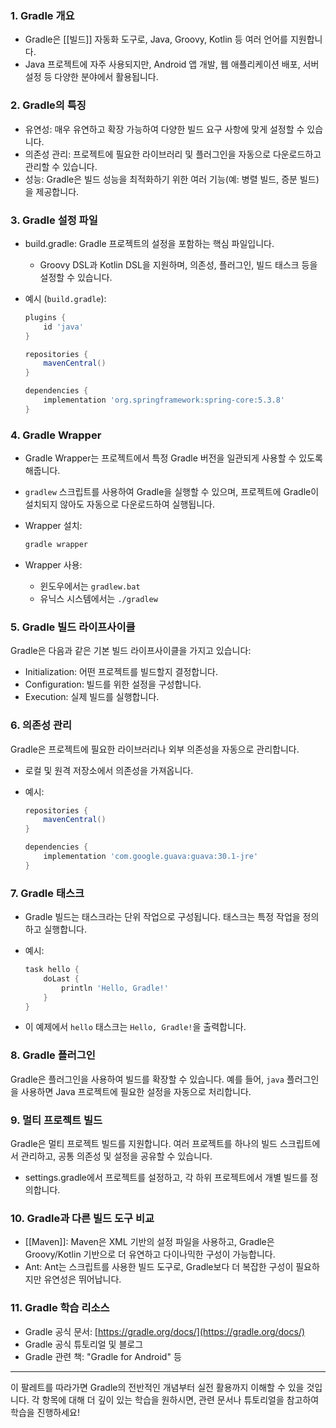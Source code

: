 ### 1. Gradle 개요
- Gradle은 [[빌드]] 자동화 도구로, Java, Groovy, Kotlin 등 여러 언어를 지원합니다.
- Java 프로젝트에 자주 사용되지만, Android 앱 개발, 웹 애플리케이션 배포, 서버 설정 등 다양한 분야에서 활용됩니다.

### 2. Gradle의 특징

- 유연성: 매우 유연하고 확장 가능하여 다양한 빌드 요구 사항에 맞게 설정할 수 있습니다.
- 의존성 관리: 프로젝트에 필요한 라이브러리 및 플러그인을 자동으로 다운로드하고 관리할 수 있습니다.
- 성능: Gradle은 빌드 성능을 최적화하기 위한 여러 기능(예: 병렬 빌드, 증분 빌드)을 제공합니다.

### 3. Gradle 설정 파일

- build.gradle: Gradle 프로젝트의 설정을 포함하는 핵심 파일입니다.
    - Groovy DSL과 Kotlin DSL을 지원하며, 의존성, 플러그인, 빌드 태스크 등을 설정할 수 있습니다.
- 예시 (`build.gradle`):
    
    ```groovy
    plugins {
        id 'java'
    }
    
    repositories {
        mavenCentral()
    }
    
    dependencies {
        implementation 'org.springframework:spring-core:5.3.8'
    }
    ```
    

### 4. Gradle Wrapper

- Gradle Wrapper는 프로젝트에서 특정 Gradle 버전을 일관되게 사용할 수 있도록 해줍니다.
    
- `gradlew` 스크립트를 사용하여 Gradle을 실행할 수 있으며, 프로젝트에 Gradle이 설치되지 않아도 자동으로 다운로드하여 실행됩니다.
    
- Wrapper 설치:
    
    ```bash
    gradle wrapper
    ```
    
- Wrapper 사용:
    
    - 윈도우에서는 `gradlew.bat`
    - 유닉스 시스템에서는 `./gradlew`

### 5. Gradle 빌드 라이프사이클

Gradle은 다음과 같은 기본 빌드 라이프사이클을 가지고 있습니다:

- Initialization: 어떤 프로젝트를 빌드할지 결정합니다.
- Configuration: 빌드를 위한 설정을 구성합니다.
- Execution: 실제 빌드를 실행합니다.

### 6. 의존성 관리

Gradle은 프로젝트에 필요한 라이브러리나 외부 의존성을 자동으로 관리합니다.

- 로컬 및 원격 저장소에서 의존성을 가져옵니다.
- 예시:
    
    ```groovy
    repositories {
        mavenCentral()
    }
    
    dependencies {
        implementation 'com.google.guava:guava:30.1-jre'
    }
    ```
    

### 7. Gradle 태스크

- Gradle 빌드는 태스크라는 단위 작업으로 구성됩니다. 태스크는 특정 작업을 정의하고 실행합니다.
- 예시:
    
    ```groovy
    task hello {
        doLast {
            println 'Hello, Gradle!'
        }
    }
    ```
    
- 이 예제에서 `hello` 태스크는 `Hello, Gradle!`을 출력합니다.

### 8. Gradle 플러그인

Gradle은 플러그인을 사용하여 빌드를 확장할 수 있습니다. 예를 들어, `java` 플러그인을 사용하면 Java 프로젝트에 필요한 설정을 자동으로 처리합니다.

### 9. 멀티 프로젝트 빌드

Gradle은 멀티 프로젝트 빌드를 지원합니다. 여러 프로젝트를 하나의 빌드 스크립트에서 관리하고, 공통 의존성 및 설정을 공유할 수 있습니다.

- settings.gradle에서 프로젝트를 설정하고, 각 하위 프로젝트에서 개별 빌드를 정의합니다.

### 10. Gradle과 다른 빌드 도구 비교

- [[Maven]]: Maven은 XML 기반의 설정 파일을 사용하고, Gradle은 Groovy/Kotlin 기반으로 더 유연하고 다이나믹한 구성이 가능합니다.
- Ant: Ant는 스크립트를 사용한 빌드 도구로, Gradle보다 더 복잡한 구성이 필요하지만 유연성은 뛰어납니다.

### 11. Gradle 학습 리소스

- Gradle 공식 문서: [https://gradle.org/docs/](https://gradle.org/docs/)
- Gradle 공식 튜토리얼 및 블로그
- Gradle 관련 책: "Gradle for Android" 등

---

이 팔레트를 따라가면 Gradle의 전반적인 개념부터 실전 활용까지 이해할 수 있을 것입니다. 각 항목에 대해 더 깊이 있는 학습을 원하시면, 관련 문서나 튜토리얼을 참고하여 학습을 진행하세요!